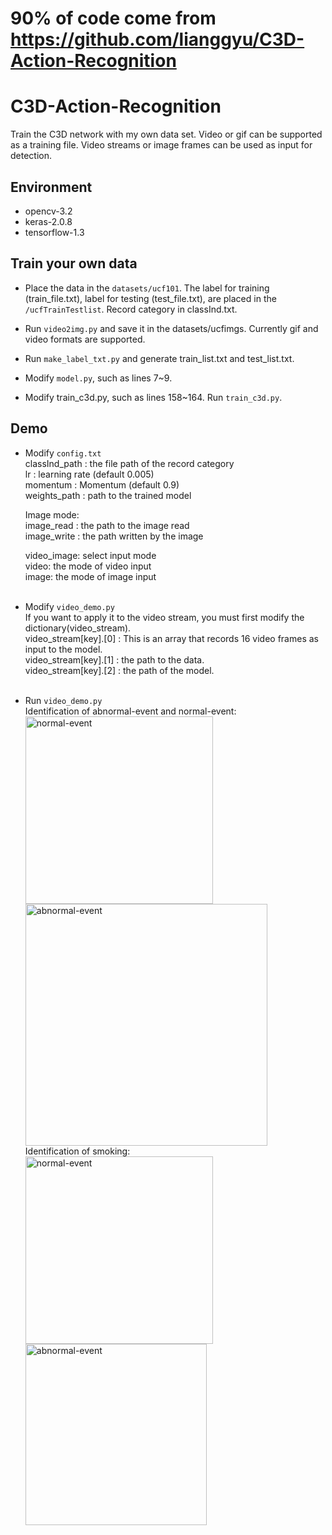 # 90% of code come from https://github.com/lianggyu/C3D-Action-Recognition
# C3D-Action-Recognition
Train the C3D network with my own data set. Video or gif can be supported as a training file. Video streams or image frames can be used as input for detection.

## Environment
* opencv-3.2
* keras-2.0.8
* tensorflow-1.3
## Train your own data
* Place the data in the `datasets/ucf101`. The label for training (train_file.txt), label for testing (test_file.txt), are placed in the `/ucfTrainTestlist`. Record category in classInd.txt.

* Run `video2img.py` and save it in the datasets/ucfimgs. Currently gif and video formats are supported.

* Run `make_label_txt.py` and generate train_list.txt and test_list.txt.

* Modify `model.py`, such as lines 7~9.

* Modify train_c3d.py, such as lines 158~164. Run `train_c3d.py`.
## Demo
* Modify `config.txt`<br>
  classInd_path : the file path of the record category<br>
  lr : learning rate (default 0.005)<br>
  momentum : Momentum (default 0.9)<br>
  weights_path : path to the trained model<br>
  
  Image mode:<br>
  image_read : the path to the image read<br>
  image_write : the path written by the image<br>
  
  video_image: select input mode<br>
  video: the mode of video input<br>
  image: the mode of image input<br>
  <br>
* Modify `video_demo.py`<br>
  If you want to apply it to the video stream, you must first modify the dictionary(video_stream).<br>
  video_stream[key].[0] : This is an array that records 16 video frames as input to the model.<br>
  video_stream[key].[1] : the path to the data.<br>
  video_stream[key].[2] : the path of the model.<br>
  <br>
 * Run `video_demo.py`<br>
 Identification of abnormal-event and normal-event:<br>
 <img src="https://github.com/lianggyu/C3D-Action-Recognition/blob/master/results/frame_1.png" width="300" alt="normal-event"/>     <img src="https://github.com/lianggyu/C3D-Action-Recognition/blob/master/results/frame_2.png" width="387" alt="abnormal-event"/><br>
 Identification of smoking:<br>
 <img src="https://github.com/lianggyu/C3D-Action-Recognition/blob/master/results/frame_3.png" width="300" alt="normal-event"/>     <img src="https://github.com/lianggyu/C3D-Action-Recognition/blob/master/results/frame_4.png" width="290" alt="abnormal-event"/><br>
